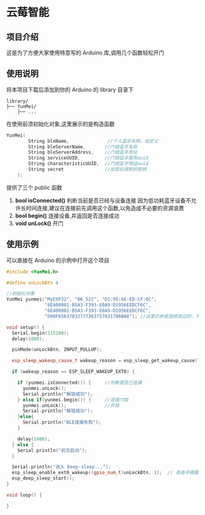 # 云莓智能

## 项目介绍

这是为了方便大家使用特意写的 Arduino 库,调用几个函数轻松开门

## 使用说明

将本项目下载后添加到你的 Arduino 的 library 目录下

```
library/
├── YunMei/
    ├── ...
```

在使用前须初始化对象,这里展示的是构造函数

```cpp
YunMei(
        String bleName,              //个人蓝牙名称，自定义
        String bleServerName,       //门锁蓝牙名称
        String bleServerAddress,    //门锁蓝牙地址
        String serviceUUID,         //门锁蓝牙服务uuid
        String characteristicUUID,  //门锁蓝牙特征uuid
        String secret               //加密后得到的密钥
    );
```

提供了三个 public 函数

1. **bool isConnected()**
   判断当前是否已经与设备连接
   因为低功耗蓝牙设备不允许长时间连接,建议在连接前先调用这个函数,以免造成不必要的资源浪费
1. **bool begin()**
   连接设备,并返回是否连接成功
1. **void unLock()**
   开门

## 使用示例

可以直接在 Arduino 的示例中打开这个项目

```cpp
#include <YunMei.h>

#define unLockBtn 4

//初始化对象
YunMei yunmei("MyESP32", "06_522", "D1:95:6E:ED:CF:6C",
              "6E400001-B5A3-F393-E0A9-D1956EEDCF6C",
              "6E400002-B5A3-F393-E0A9-D1956EEDCF6C",
              "D00F65637032777363757031706BA8"); //这里示例是我修改过的，不然要开我门了

void setup() {
  Serial.begin(115200);
  delay(1000);

  pinMode(unLockBtn, INPUT_PULLUP);

  esp_sleep_wakeup_cause_t wakeup_reason = esp_sleep_get_wakeup_cause();

  if (wakeup_reason == ESP_SLEEP_WAKEUP_EXT0) {

    if (yunmei.isConnected()) {     //判断是否已连接
      yunmei.unLock();
      Serial.println("解锁成功");
    } else if(yunmei.begin()) {     //连接门锁
      yunmei.unLock();              //开锁
      Serial.println("解锁成功");
    }else{
      Serial.println("BLE连接失败");
    }

    delay(1000);
  } else {
    Serial.println("初次启动");
  }

  Serial.println("进入 Deep-sleep...");
  esp_sleep_enable_ext0_wakeup((gpio_num_t)unLockBtn, 1);  // 高电平唤醒
  esp_deep_sleep_start();
}

void loop() {

}
```
